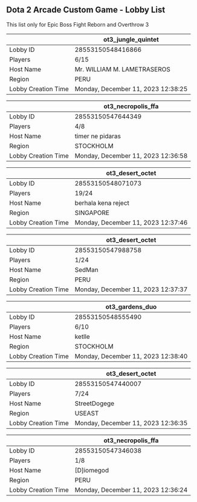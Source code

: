 ## Dota 2 Arcade Custom Game - Lobby List

This list only for Epic Boss Fight Reborn and Overthrow 3

|  | ot3_jungle_quintet |
| ------ | ------ |
| Lobby ID | 28553150548416866 |
| Players | 6/15 |
| Host Name | Mr. WILLIAM M. LAMETRASEROS |
| Region | PERU |
| Lobby Creation Time | Monday, December 11, 2023 12:38:25 |


|  | ot3_necropolis_ffa |
| ------ | ------ |
| Lobby ID | 28553150547644349 |
| Players | 4/8 |
| Host Name | timеr nе pidaras |
| Region | STOCKHOLM |
| Lobby Creation Time | Monday, December 11, 2023 12:36:58 |


|  | ot3_desert_octet |
| ------ | ------ |
| Lobby ID | 28553150548071073 |
| Players | 19/24 |
| Host Name | berhala kena reject |
| Region | SINGAPORE |
| Lobby Creation Time | Monday, December 11, 2023 12:37:46 |


|  | ot3_desert_octet |
| ------ | ------ |
| Lobby ID | 28553150547988758 |
| Players | 1/24 |
| Host Name | SedMan |
| Region | PERU |
| Lobby Creation Time | Monday, December 11, 2023 12:37:37 |


|  | ot3_gardens_duo |
| ------ | ------ |
| Lobby ID | 28553150548555490 |
| Players | 6/10 |
| Host Name | ketlle |
| Region | STOCKHOLM |
| Lobby Creation Time | Monday, December 11, 2023 12:38:40 |


|  | ot3_desert_octet |
| ------ | ------ |
| Lobby ID | 28553150547440007 |
| Players | 7/24 |
| Host Name | StreetDogege |
| Region | USEAST |
| Lobby Creation Time | Monday, December 11, 2023 12:36:35 |


|  | ot3_necropolis_ffa |
| ------ | ------ |
| Lobby ID | 28553150547346038 |
| Players | 1/8 |
| Host Name | [D]iomegod |
| Region | PERU |
| Lobby Creation Time | Monday, December 11, 2023 12:36:24 |


